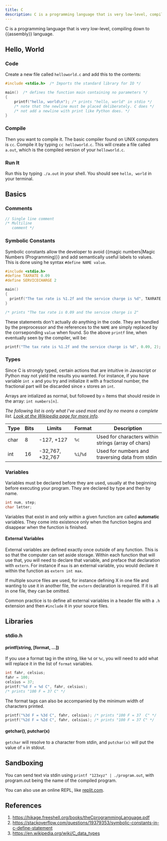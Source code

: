 ```yaml
---
title: C
description: C is a programming language that is very low-level, compiling down to assembly language.
---
```


C is a programming language that is very low-level, compiling down to {{assembly}} language.

## Hello, World

### Code

Create a new file called `helloworld.c` and add this to the contents:

```c
#include <stdio.h>  /* Imports the standard library for IO */

main()  /* defines the function main containing no parameters */
{
    printf("hello, world\n"); /* prints "hello, world" in stdio */
    /* note that the newline must be placed deliberately. C does */
    /* not add a newline with print like Python does. */
}
```

### Compile

Then you want to compile it. The basic compiler found on UNIX computers is `cc`. Compile it by typing `cc helloworld.c`. This will create a file called `a.out`, which is the compiled version of your `helloworld.c`. 

### Run It

Run this by typing `./a.out` in your shell. You should see `hello, world` in your terminal.

## Basics

### Comments

```c
// Single line comment
/* Multiline
   comment */
```

### Symbolic Constants

Symbolic constants allow the developer to avoid {{magic numbers|Magic Numbers (Programming)}} and add semantically useful labels to values. This is done using he syntax `#define NAME value`.

```c
#include <stdio.h>
#define TAXRATE 0.09
#define SERVICECHARGE 2

main()
{
  printf("The tax rate is %1.2f and the service charge is %d", TAXRATE, SERVICECHARGE);
}

/* prints "The tax rate is 0.09 and the service charge is 2"
```

These statements don't actually *do* anything in the code. They are handled by the preprocessor and the references to the `NAME` are simply replaced by the corrseponding `value` when found. So the above `printf` line, when eventually seen by the compiler, will be:

```c
printf("The tax rate is %1.2f and the service charge is %d", 0.09, 2);
```

### Types

Since C is strongly typed, certain actions that are intuitive in Javascript or Python may not yield the results you wanted. For instance, if you have variable `int x` and you try and initialize it with a fractional number, the fractional part will be discarded since `x` stores an `int`.

Arrays are intialized as normal, but followed by `n` items that should reside in the array: `int numbers[n]`.

*The following list is only what I've used most and by no means a complete list. [Look at the Wikipedia page for more info](https://en.wikipedia.org/wiki/C_data_types).*

Type | Bits | Limits |Format | Description
--- | --- | --- | --- | ---
char | 8 | -127, +127 | `%c` | Used for characters within strings (array of chars)
int | 16 | -32,767, +32,767 | `%i`/`%d` | Used for numbers and traversing data from stdin

### Variables

Variables must be declared before they are used, usually at the beginning before executing your program. They are declared by type and then by name.

```c
int num, step;
char letter;
```

Variables that exist in and only within a given function are called **automatic** variables. They come into existence only when the function begins and disappear when the function is finished.

#### External Variables

External variables are defined exactly once outside of any function. This is so that the computer can set aside storage. Within each function that will use that, you will need to declare that variable, and preface that declaration with `extern`. For instance if `max` is an external variable, you would declare it within the function as `extern int max`.

If multiple source files are used, for instance defining X in one file and wanting to use it in another file, the `extern` declaration is required. If it is all in one file, they can be omitted. 

Common practice is to define all external variables in a header file with a `.h` extension and then `#include` it in your source files.

## Libraries

### stdio.h

#### printf(string, [format, ...])

If you use a format tag in the string, like `%d` or `%c`, you will need to add what will replace it in the list of `format` variables.

```c
int fahr, celsius;
fahr = 100;
celsius = 37;
printf("%d F = %d C", fahr, celsius);
/* prints "100 F = 37 C" */
```

The format tags can also be accompanied by the minimum width of characters printed.

```c
printf("%3d F = %3d C", fahr, celsius); /* prints "100 F = 37  C" */
printf("%2d F = %2d C", fahr, celsius); /* prints "100 F = 37 C" */
```

#### getchar(), putchar(x)

`getchar` will resolve to a character from stdin, and `putchar(x)` will put the value of `x` in stdout.

## Sandboxing

You can send text via stdin using `printf "123xyz" | ./program.out`, with program.out being the name of the compiled program.

You can also use an online REPL, like [replit.com](https://replit.com/languages/c).

## References

1. https://hikage.freeshell.org/books/theCprogrammingLanguage.pdf
2. https://stackoverflow.com/questions/19379353/symbolic-constants-in-c-define-statement
3. https://en.wikipedia.org/wiki/C_data_types
